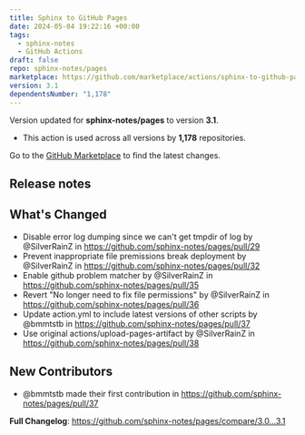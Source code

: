 ```yaml
---
title: Sphinx to GitHub Pages
date: 2024-05-04 19:22:16 +00:00
tags:
  - sphinx-notes
  - GitHub Actions
draft: false
repo: sphinx-notes/pages
marketplace: https://github.com/marketplace/actions/sphinx-to-github-pages
version: 3.1
dependentsNumber: "1,178"
---
```



Version updated for **sphinx-notes/pages** to version **3.1**.
- This action is used across all versions by **1,178** repositories.

Go to the [GitHub Marketplace](https://github.com/marketplace/actions/sphinx-to-github-pages) to find the latest changes.

## Release notes

## What's Changed
* Disable error log dumping since we can't get tmpdir of log by @SilverRainZ in https://github.com/sphinx-notes/pages/pull/29
* Prevent inappropriate file premissions break deployment by @SilverRainZ in https://github.com/sphinx-notes/pages/pull/32
* Enable github problem matcher by @SilverRainZ in https://github.com/sphinx-notes/pages/pull/35
* Revert "No longer need to fix file permissions" by @SilverRainZ in https://github.com/sphinx-notes/pages/pull/36
* Update action.yml to include latest versions of other scripts by @bmmtstb in https://github.com/sphinx-notes/pages/pull/37
* Use original actions/upload-pages-artifact by @SilverRainZ in https://github.com/sphinx-notes/pages/pull/38

## New Contributors
* @bmmtstb made their first contribution in https://github.com/sphinx-notes/pages/pull/37

**Full Changelog**: https://github.com/sphinx-notes/pages/compare/3.0...3.1
